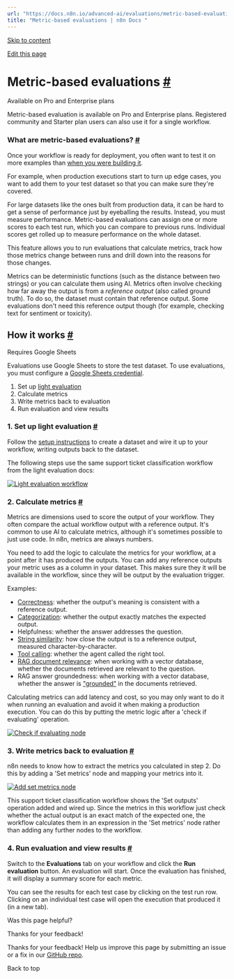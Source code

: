 ```yaml
---
url: "https://docs.n8n.io/advanced-ai/evaluations/metric-based-evaluations/"
title: "Metric-based evaluations | n8n Docs "
---
```


[Skip to content](https://docs.n8n.io/advanced-ai/evaluations/metric-based-evaluations/#metric-based-evaluations)

[Edit this page](https://github.com/n8n-io/n8n-docs/edit/main/docs/advanced-ai/evaluations/metric-based-evaluations.md "Edit this page")

# Metric-based evaluations [\#](https://docs.n8n.io/advanced-ai/evaluations/metric-based-evaluations/\#metric-based-evaluations "Permanent link")

Available on Pro and Enterprise plans

Metric-based evaluation is available on Pro and Enterprise plans. Registered community and Starter plan users can also use it for a single workflow.

### What are metric-based evaluations? [\#](https://docs.n8n.io/advanced-ai/evaluations/metric-based-evaluations/\#what-are-metric-based-evaluations "Permanent link")

Once your workflow is ready for deployment, you often want to test it on more examples than [when you were building it](https://docs.n8n.io/advanced-ai/evaluations/light-evaluations/).

For example, when production executions start to turn up edge cases, you want to add them to your test dataset so that you can make sure they're covered.

For large datasets like the ones built from production data, it can be hard to get a sense of performance just by eyeballing the results. Instead, you must measure performance. Metric-based evaluations can assign one or more scores to each test run, which you can compare to previous runs. Individual scores get rolled up to measure performance on the whole dataset.

This feature allows you to run evaluations that calculate metrics, track how those metrics change between runs and drill down into the reasons for those changes.

Metrics can be deterministic functions (such as the distance between two strings) or you can calculate them using AI. Metrics often involve checking how far away the output is from a _reference output_ (also called ground truth). To do so, the dataset must contain that reference output. Some evaluations don't need this reference output though (for example, checking text for sentiment or toxicity).

## How it works [\#](https://docs.n8n.io/advanced-ai/evaluations/metric-based-evaluations/\#how-it-works "Permanent link")

Requires Google Sheets

Evaluations use Google Sheets to store the test dataset. To use evaluations, you must configure a [Google Sheets credential](https://docs.n8n.io/integrations/builtin/credentials/google/).

1. Set up [light evaluation](https://docs.n8n.io/advanced-ai/evaluations/light-evaluations/)
2. Calculate metrics
3. Write metrics back to evaluation
4. Run evaluation and view results

### 1\. Set up light evaluation [\#](https://docs.n8n.io/advanced-ai/evaluations/metric-based-evaluations/\#1-set-up-light-evaluation "Permanent link")

Follow the [setup instructions](https://docs.n8n.io/advanced-ai/evaluations/light-evaluations/) to create a dataset and wire it up to your workflow, writing outputs back to the dataset.

The following steps use the same support ticket classification workflow from the light evaluation docs:

[![Light evaluation workflow](https://docs.n8n.io/_images/advanced-ai/evaluations/light-evaluation-workflow.png)](https://docs.n8n.io/_images/advanced-ai/evaluations/light-evaluation-workflow.png)

### 2\. Calculate metrics [\#](https://docs.n8n.io/advanced-ai/evaluations/metric-based-evaluations/\#2-calculate-metrics "Permanent link")

Metrics are dimensions used to score the output of your workflow. They often compare the actual workflow output with a reference output. It's common to use AI to calculate metrics, although it's sometimes possible to just use code. In n8n, metrics are always numbers.

You need to add the logic to calculate the metrics for your workflow, at a point after it has produced the outputs. You can add any reference outputs your metric uses as a column in your dataset. This makes sure they it will be available in the workflow, since they will be output by the evaluation trigger.

Examples:

- [Correctness](https://n8n.io/workflows/4271): whether the output's meaning is consistent with a reference output.
- [Categorization](https://n8n.io/workflows/4269): whether the output exactly matches the expected output.
- Helpfulness: whether the answer addresses the question.
- [String similarity](https://n8n.io/workflows/4274): how close the output is to a reference output, measured character-by-character.
- [Tool calling](https://n8n.io/workflows/4268): whether the agent called the right tool.
- [RAG document relevance](https://n8n.io/workflows/4273): when working with a vector database, whether the documents retrieved are relevant to the question.
- RAG answer groundedness: when working with a vector database, whether the answer is ["grounded"](https://www.deepset.ai/blog/rag-llm-evaluation-groundedness) in the documents retrieved.

Calculating metrics can add latency and cost, so you may only want to do it when running an evaluation and avoid it when making a production execution. You can do this by putting the metric logic after a 'check if evaluating' operation.

[![Check if evaluating node](https://docs.n8n.io/_images/advanced-ai/evaluations/check-if-evaluating.png)](https://docs.n8n.io/_images/advanced-ai/evaluations/check-if-evaluating.png)

### 3\. Write metrics back to evaluation [\#](https://docs.n8n.io/advanced-ai/evaluations/metric-based-evaluations/\#3-write-metrics-back-to-evaluation "Permanent link")

n8n needs to know how to extract the metrics you calculated in step 2. Do this by adding a 'Set metrics' node and mapping your metrics into it.

[![Add set metrics node](https://docs.n8n.io/_images/advanced-ai/evaluations/add-set-metrics.png)](https://docs.n8n.io/_images/advanced-ai/evaluations/add-set-metrics.png)

This support ticket classification workflow shows the 'Set outputs' operation added and wired up. Since the metrics in this workflow just check whether the actual output is an exact match of the expected one, the workflow calculates them in an expression in the 'Set metrics' node rather than adding any further nodes to the workflow.

### 4\. Run evaluation and view results [\#](https://docs.n8n.io/advanced-ai/evaluations/metric-based-evaluations/\#4-run-evaluation-and-view-results "Permanent link")

Switch to the **Evaluations** tab on your workflow and click the **Run evaluation** button. An evaluation will start. Once the evaluation has finished, it will display a summary score for each metric.

You can see the results for each test case by clicking on the test run row. Clicking on an individual test case will open the execution that produced it (in a new tab).

Was this page helpful?






Thanks for your feedback!






Thanks for your feedback! Help us improve this page by submitting an issue or a fix in our [GitHub repo](https://github.com/n8n-io/n8n-docs).


Back to top